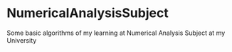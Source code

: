 # NumericalAnalysisSubject
Some basic algorithms of my learning at Numerical Analysis Subject at my University
